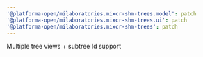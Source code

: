 ```yaml
---
'@platforma-open/milaboratories.mixcr-shm-trees.model': patch
'@platforma-open/milaboratories.mixcr-shm-trees.ui': patch
'@platforma-open/milaboratories.mixcr-shm-trees': patch
---
```


Multiple tree views + subtree Id support
